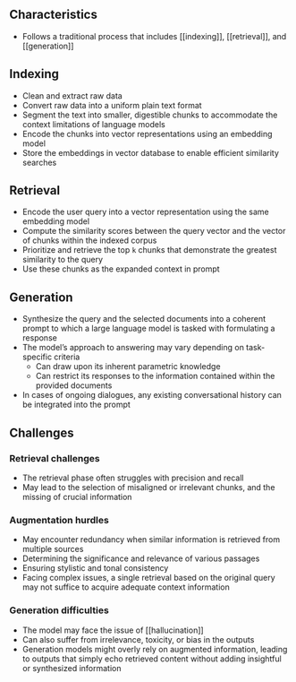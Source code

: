 ## Characteristics

- Follows a traditional process that includes [[indexing]], [[retrieval]], and [[generation]]

## Indexing

- Clean and extract raw data
- Convert raw data into a uniform plain text format
- Segment the text into smaller, digestible chunks to accommodate the context limitations of language models
- Encode the chunks into vector representations using an embedding model
- Store the embeddings in vector database to enable efficient similarity searches

## Retrieval

- Encode the user query into a vector representation using the same embedding model
- Compute the similarity scores between the query vector and the vector of chunks within the indexed corpus
- Prioritize and retrieve the top `k` chunks that demonstrate the greatest similarity to the query
- Use these chunks as the expanded context in prompt

## Generation

- Synthesize the query and the selected documents into a coherent prompt to which a large language model is tasked with formulating a response
- The model’s approach to answering may vary depending on task-specific criteria
	- Can draw upon its inherent parametric knowledge
	- Can restrict its responses to the information contained within the provided documents
- In cases of ongoing dialogues, any existing conversational history can be integrated into the prompt

## Challenges

### Retrieval challenges

- The retrieval phase often struggles with precision and recall
- May lead to the selection of misaligned or irrelevant chunks, and the missing of crucial information

### Augmentation hurdles

- May encounter redundancy when similar information is retrieved from multiple sources
- Determining the significance and relevance of various passages
- Ensuring stylistic and tonal consistency
- Facing complex issues, a single retrieval based on the original query may not suffice to acquire adequate context information

### Generation difficulties

- The model may face the issue of [[hallucination]]
- Can also suffer from irrelevance, toxicity, or bias in the outputs
- Generation models might overly rely on augmented information, leading to outputs that simply echo retrieved content without adding insightful or synthesized information
